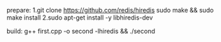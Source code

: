 prepare:
1.git clone https://github.com/redis/hiredis
    sudo make && sudo make install
2.sudo apt-get install -y libhiredis-dev

build:
g++  first.cpp -o second -lhiredis   && ./second